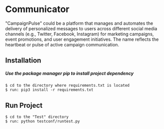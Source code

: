 # Communicator

"CampaignPulse" could be a platform that manages and automates the delivery of personalized messages to users across different social media channels (e.g., Twitter, Facebook, Instagram) for marketing campaigns, event promotions, and user engagement initiatives. The name reflects the heartbeat or pulse of active campaign communication.



## Installation
##### Use the package manager pip to install project dependency

    $ cd to the directory where requirements.txt is located
    $ run: pip3 install -r requirements.txt

## Run Project
    $ cd to the "Test" directory
    $ run: python testconf/runtest.py
